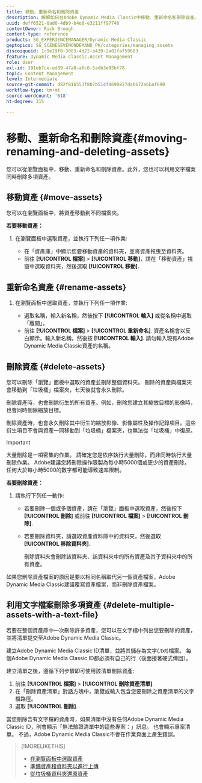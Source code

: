```yaml
---
title: 移動、重新命名和刪除資產
description: 瞭解如何在Adobe Dynamic Media Classic中移動、重新命名和刪除資產。
uuid: deff6521-0ad0-4db9-b4e0-e3211ff97740
contentOwner: Rick Brough
content-type: reference
products: SG_EXPERIENCEMANAGER/Dynamic-Media-Classic
geptopics: SG_SCENESEVENONDEMAND_PK/categories/managing_assets
discoiquuid: 1c9e29f0-3083-4d22-a439-2a01faf59683
feature: Dynamic Media Classic,Asset Management
role: User
exl-id: 391eb7ce-ed89-47a8-a6c6-5adb3e95bf78
topic: Content Management
level: Intermediate
source-git-commit: d82f816553f807b514f4690827dab672a6baf690
workflow-type: tm+mt
source-wordcount: '618'
ht-degree: 31%

---
```


# 移動、重新命名和刪除資產{#moving-renaming-and-deleting-assets}

您可以從瀏覽面板中，移動、重新命名和刪除資產。此外，您也可以利用文字檔案同時刪除多項資產。

## 移動資產 {#move-assets}

您可以在瀏覽面板中，將資產移動到不同檔案夾。

**若要移動資產：**

1. 在瀏覽面板中選取資產，並執行下列任一項作業:

   * 在「資產庫」中顯示您要移動資產的資料夾，並將資產拖曳至資料夾。
   * 前往 **[!UICONTROL 檔案]** > **[!UICONTROL 移動]**，請在「移動資產」視窗中選取資料夾，然後選取 **[!UICONTROL 移動]**.

## 重新命名資產 {#rename-assets}

1. 在瀏覽面板中選取資產，並執行下列任一項作業:

   * 選取名稱，輸入新名稱，然後按下 **[!UICONTROL 輸入]** 或從名稱中選取「離開」。
   * 前往 **[!UICONTROL 檔案]** > **[!UICONTROL 重新命名]**. 資產名稱會以反白顯示。輸入新名稱，然後按 **[!UICONTROL 輸入]**. 請勿輸入現有Adobe Dynamic Media Classic資產的名稱。

## 刪除資產 {#delete-assets}

您可以刪除「瀏覽」面板中選取的資產並刪除整個資料夾。 刪除的資產與檔案夾會移動到「垃圾桶」檔案夾，七天後就會永久刪除。

刪除資產時，也會刪除衍生的所有資產。例如，刪除您建立其縮放目標的影像時，也會同時刪除縮放目標。

刪除資產時，也會永久刪除其中衍生的縮放影像、影像屬性及操作記錄項目。這些衍生項目不會與資產一同移動到「垃圾桶」檔案夾，也無法從「垃圾桶」中復原。

>[!IMPORTANT]
>
>大量刪除是一項密集的作業。 請確定您是依序執行大量刪除，而非同時執行大量刪除作業。 Adobe建議您將刪除操作限製為每小時5000個或更少的資產刪除。 任何大於每小時5000的數字都可能導致速率限制。

**若要刪除資產：**

1. 請執行下列任一動作:

   * 若要刪除一個或多個資產，請在「瀏覽」面板中選取資產，然後按下 **[!UICONTROL 刪除]** 或前往 **[!UICONTROL 檔案]** > **[!UICONTROL 刪除]**.
   * 若要刪除資料夾，請選取資產資料庫中的資料夾，然後選取 **[!UICONTROL 移除資料夾]**.

     刪除資料夾會刪除該資料夾、該資料夾中的所有資產及其子資料夾中的所有資產。

如果您刪除資產檔案的原因是要以相同名稱取代另一個資產檔案，Adobe Dynamic Media Classic建議覆寫資產檔案，而非刪除資產檔案。

## 利用文字檔案刪除多項資產 {#delete-multiple-assets-with-a-text-file}

若要在整個資產庫中一次刪除許多資產，您可以在文字檔中列出您要刪除的資產，並將清單提交至Adobe Dynamic Media Classic。

建立Adobe Dynamic Media Classic ID清單，並將其儲存為文字(.txt)檔案。 每個Adobe Dynamic Media Classic ID都必須有自己的行（後面接著硬式傳回）。

建立清單之後，遵循下列步驟即可使用該清單刪除資產:

1. 前往 **[!UICONTROL 檔案]** > **[!UICONTROL 刪除資產清單]**.
1. 在「刪除資產清單」對話方塊中，瀏覽或輸入包含您要刪除之資產清單的文字檔路徑。
1. 選取 **[!UICONTROL 刪除]**.

當您刪除含有文字檔的資產時，如果清單中沒有任何Adobe Dynamic Media Classic ID，則會顯示「無法驗證清單中的這些專案：」訊息。 也會顯示專案清單。 不過，Adobe Dynamic Media Classic不會在作業頁面上產生錯誤。

>[!MORELIKETHIS]
>
>* [在瀏覽面板中選取資產](selecting-assets-browse-panel.md#selecting_assets_in_the_browse_panel)
>* [準備資產和資料夾以進行上傳](uploading-files.md#preparing_your_assets_and_folders_for_uploading)
>* [從垃圾桶資料夾還原資產](trash-folder.md#restoring_assets_from_the_trash_folder)
